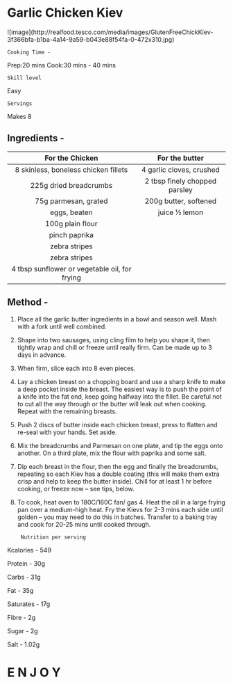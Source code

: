 <h1 center>Garlic Chicken Kiev</h1 ce>
![image](http://realfood.tesco.com/media/images/GlutenFreeChickKiev-3f366bfa-b1ba-4a14-9a59-b043e88f54fa-0-472x310.jpg)
	
	Cooking Time -
Prep:20 mins
Cook:30 mins - 40 mins

	Skill level	
Easy

	Servings
Makes 8

<h2>Ingredients -</h2>

| For the Chicken                               | For the butter               |
| :-------------------------------------------: |:---------------------------: |
| 8 skinless, boneless chicken fillets          | 4 garlic cloves, crushed     |
| 225g dried breadcrumbs                        | 2 tbsp finely chopped parsley|
| 75g parmesan, grated                          | 200g butter, softened        |
| eggs, beaten                                  | juice ½ lemon                |
| 100g plain flour                              | 
| pinch paprika                                 | 
| zebra stripes                                 | 
| zebra stripes                                 | 
| 4 tbsp sunflower or vegetable oil, for frying | 

<h2>Method -</h2>

1. Place all the garlic butter ingredients in a bowl and season well. Mash with a fork until well combined.

2. Shape into two sausages, using cling film to help you shape it, then tightly wrap and chill or freeze until really firm. Can be made up to 3 days in advance. 

3. When firm, slice each into 8 even pieces.

2. Lay a chicken breast on a chopping board and use a sharp knife to make a deep pocket inside the breast. The easiest way is to push the point of a knife into the fat end, keep going halfway into the fillet. Be careful not to cut all the way through or the butter will leak out when cooking. Repeat with the remaining breasts. 

3. Push 2 discs of butter inside each chicken breast, press to flatten and re-seal with your hands. Set aside.

3. Mix the breadcrumbs and Parmesan on one plate, and tip the eggs onto another. On a third plate, mix the flour with paprika and some salt. 

4. Dip each breast in the flour, then the egg and finally the breadcrumbs, repeating so each Kiev has a double coating (this will make them extra crisp and help to keep the butter inside). Chill for at least 1 hr before cooking, or freeze now – see tips, below.

4. To cook, heat oven to 180C/160C fan/ gas 4. Heat the oil in a large frying pan over a medium-high heat. Fry the Kievs for 2-3 mins each side until golden – you may need to do this in batches. Transfer to a baking tray and cook for 20-25 mins until cooked through.

	
		Nutrition per serving	

Kcalories -
549
 
Protein -
30g
 
Carbs -
31g
 
Fat -
35g
 
Saturates -
17g
 
Fibre -
2g
 
Sugar -
2g
 
Salt -
1.02g

<h1> E N J O Y </h1>
